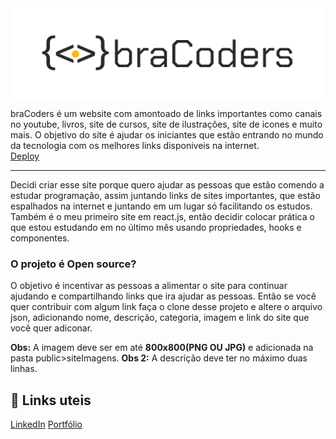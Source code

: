 <img align="center" src="public/assets/bracodersImg.png" alt="(Prévia)Video do Encriptador">

braCoders é um website com amontoado de links importantes como canais no youtube, livros, site de cursos, site de ilustrações, site de icones e muito mais. O objetivo do site é ajudar os iniciantes que estão entrando no mundo da tecnologia com os melhores links disponiveis na internet.<br>
[Deploy](https://bracoders.vercel.app)
<hr>

Decidi criar esse site porque quero ajudar as pessoas que estão comendo a estudar programação, assim juntando links de sites importantes, que estão espalhados na internet e juntando em um lugar só facilitando os estudos. Também é o meu primeiro site em react.js, então decidir colocar prática o que estou estudando em no último mês usando propriedades, hooks e componentes.

### O projeto é Open source?
O objetivo é incentivar as pessoas a alimentar o site para continuar ajudando e compartilhando links que ira ajudar as pessoas. Então se você quer contribuir com algum link faça o clone desse projeto e altere o arquivo json, adicionando nome, descrição, categoria, imagem e link do site que você quer adiconar.

**Obs:** A imagem deve ser em até **800x800(PNG OU JPG)** e adicionada na pasta public>siteImagens.
**Obs 2:** A descrição deve ter no máximo duas linhas.

## 🔗 Links uteis

[LinkedIn](https://www.linkedin.com/in/uandersoncosta/)
[Portfólio](https://github.com/uandersoncosta/)
